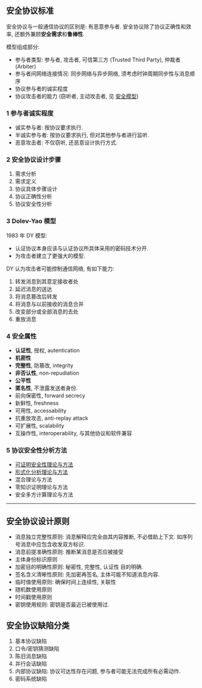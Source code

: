 ## 安全协议标准

安全协议与一般通信协议的区别是: 有恶意参与者. 安全协议除了协议正确性和效率, 还额外兼顾**安全需求**和**鲁棒性**.

模型组成部分:  
- 参与者类型: 参与者, 攻击者, 可信第三方 (Trusted Third Party), 仲裁者 (Arbiter)
- 参与者间网络连接情况: 同步网络与异步网络, 须考虑时钟周期同步性与消息顺序
- 协议参与者的诚实程度
- 协议攻击者的能力 (窃听者, 主动攻击者, 见 [安全模型](../概念与标准/安全模型.md))

### 1 参与者诚实程度

- 诚实参与者: 按协议要求执行.
- 半诚实参与者: 按协议要求执行, 但对其他参与者进行监听.
- 恶意攻击者: 不仅窃听, 还恶意设计执行方式.

### 2 安全协议设计步骤

1. 需求分析
2. 需求定义
3. 协议具体步骤设计
4. 协议正确性分析
5. 协议安全性分析

### 3 Dolev-Yao 模型

1983 年 DY 模型:
- 认证协议本身应该与认证协议所具体采用的密码技术分开.
- 为攻击者建立了更强大的模型.

DY 认为攻击者可能控制通信网络, 有如下能力:
1. 转发消息到其意定接收者处
2. 延迟消息的送达
3. 将消息篡改后转发
4. 将消息与以前接收的消息合并
5. 改变部分或全部消息的去处
6. 重放消息

### 4 安全属性

- **认证性**, 授权, autentication
- **机密性**
- **完整性**, 防篡改, integrity
- **非否认性**, non-repudiation
- **公平性**
- **匿名性**, 不泄露发送者身份.
- 前向保密性, forward secrecy
- 新鲜性, freshness
- 可用性, accessability
- 抗重放攻击, anti-replay attack
- 可扩展性, scalability
- 互操作性, interoperability, 与其他协议和软件兼容

### 5 协议安全性分析方法

- [可证明安全性理论与方法](../附录/可证明安全/Provable%20Security.md)
- [形式化分析理论与方法](BAN逻辑.md)
- 混合理论与方法
- 零知识证明理论与方法
- 安全多方计算理论与方法

***

## 安全协议设计原则

- 消息独立完整性原则: 消息解释应完全由其内容推断, 不必借助上下文. 如序列号消息中应包含收发双方标识.
- 消息前提准确性原则: 推断某消息是否应被接受
- 主体身份标识原则
- 加密目的明确性原则: 秘密性, 完整性, 认证性 目的明确.
- 签名含义清晰性原则: 先加密再签名, 主体可能不知道消息内容.
- 临时值使用原则: 确保时间上连续性, 关联性
- 随机数使用原则
- 时间戳使用原则
- 密钥使用规则: 密钥是否最近已被使用过.

## 安全协议缺陷分类

1. 基本协议缺陷
2. 口令/密钥猜测缺陷
3. 陈旧消息缺陷
4. 并行会话缺陷
5. 内部协议缺陷: 协议可达性存在问题, 参与者可能无法完成所有必需动作.
6. 密码系统缺陷